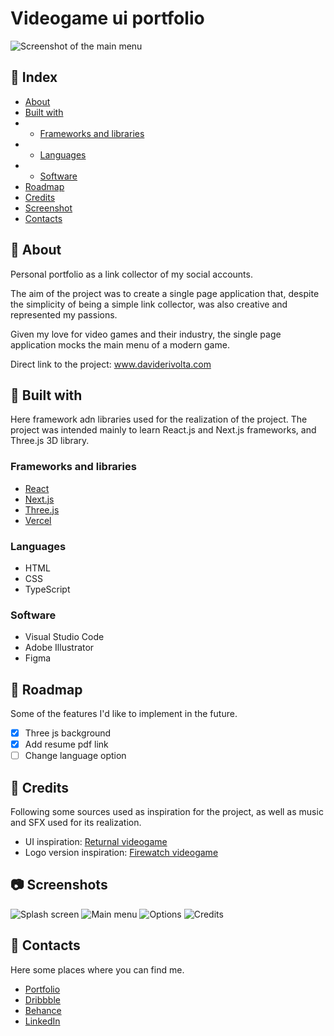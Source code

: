 # Videogame ui portfolio
![Screenshot of the main menu](https://res.cloudinary.com/duuklscys/image/upload/v1718477725/Portfolio/qb2vmj2x5umwox0l12as.png)
## 📄 Index
* [About](#-about)
* [Built with](#-built-with)
* * [Frameworks and libraries](#frameworks-and-libraries)
* * [Languages](#languages)
* * [Software](#software)
* [Roadmap](#-roadmap)
* [Credits](#-credits)
* [Screenshot](#-screenshots)
* [Contacts](#-contacts)

## 🔰 About
Personal portfolio as a link collector of my social accounts.

The aim of the project was to create a single page application that, despite the simplicity of being a simple link collector, was also creative and represented my passions.

Given my love for video games and their industry, the single page application mocks the main menu of a modern game.

Direct link to the project: <a href="https://daviderivolta.com/" target="_blank">www.daviderivolta.com</a>

## 🔨 Built with
Here framework adn libraries used for the realization of the project. The project was intended mainly to learn React.js and Next.js frameworks, and Three.js 3D library.

### Frameworks and libraries
* <a href="https://react.dev/" target="_blank">React</a>
* <a href="https://nextjs.org/" target="_blank">Next.js</a>
* <a href="https://threejs.org/" target="_blank">Three.js</a>
* <a href="https://vercel.com/" target="_blank">Vercel</a>

### Languages
* HTML
* CSS
* TypeScript

### Software
* Visual Studio Code
* Adobe Illustrator
* Figma

## 🚧 Roadmap
Some of the features I'd like to implement in the future.

- [x] Three js background
- [x] Add resume pdf link
- [ ] Change language option

## 🌟 Credits
Following some sources used as inspiration for the project, as well as music and SFX used for its realization.
* UI inspiration: <a href="https://interfaceingame.com/games/returnal/" target="_blank">Returnal videogame</a>
* Logo version inspiration: <a href="https://www.firewatchgame.com/" target="_blank">Firewatch videogame</a>

## 📷 Screenshots
![Splash screen](https://res.cloudinary.com/duuklscys/image/upload/v1718477727/Portfolio/bnl95k8gmomucjwhvhfs.png)
![Main menu](https://res.cloudinary.com/duuklscys/image/upload/v1718477725/Portfolio/qb2vmj2x5umwox0l12as.png)
![Options](https://res.cloudinary.com/duuklscys/image/upload/v1718477726/Portfolio/ypkjq3obgbqabqy2rjas.png)
![Credits](https://res.cloudinary.com/duuklscys/image/upload/v1718477726/Portfolio/nutgbmrqzhpiyuhefgpw.png)

## 📮 Contacts
Here some places where you can find me.

* <a href="https://daviderivolta.com/" target="_blank">Portfolio</a>
* <a href="https://dribbble.com/spilu" target="_blank">Dribbble</a>
* <a href="https://www.behance.net/spilu" target="_blank">Behance</a>
* <a href="https://www.linkedin.com/in/davide-rivolta/" target="_blank">LinkedIn</a>